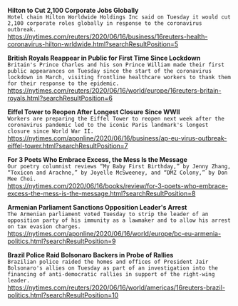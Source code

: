 **Hilton to Cut 2,100 Corporate Jobs Globally**\
`Hotel chain Hilton Worldwide Holdings Inc said on Tuesday it would cut 2,100 corporate roles globally in response to the coronavirus outbreak.`\
https://nytimes.com/reuters/2020/06/16/business/16reuters-health-coronavirus-hilton-wrldwide.html?searchResultPosition=5

**British Royals Reappear in Public for First Time Since Lockdown**\
`Britain's Prince Charles and his son Prince William made their first public appearances on Tuesday since the start of the coronavirus lockdown in March, visiting frontline healthcare workers to thank them for their response to the epidemic.`\
https://nytimes.com/reuters/2020/06/16/world/europe/16reuters-britain-royals.html?searchResultPosition=6

**Eiffel Tower to Reopen After Longest Closure Since WWII**\
`Workers are preparing the Eiffel Tower to reopen next week after the coronavirus pandemic led to the iconic Paris landmark's longest closure since World War II.`\
https://nytimes.com/aponline/2020/06/16/business/ap-eu-virus-outbreak-eiffel-tower.html?searchResultPosition=7

**For 3 Poets Who Embrace Excess, the Mess Is the Message**\
`Our poetry columnist reviews “My Baby First Birthday,” by Jenny Zhang, “Toxicon and Arachne,” by Joyelle McSweeney, and “DMZ Colony,” by Don Mee Choi.`\
https://nytimes.com/2020/06/16/books/review/for-3-poets-who-embrace-excess-the-mess-is-the-message.html?searchResultPosition=8

**Armenian Parliament Sanctions Opposition Leader's Arrest**\
`The Armenian parliament voted Tuesday to strip the leader of an opposition party of his immunity as a lawmaker and to allow his arrest on tax evasion charges.`\
https://nytimes.com/aponline/2020/06/16/world/europe/bc-eu-armenia-politics.html?searchResultPosition=9

**Brazil Police Raid Bolsonaro Backers in Probe of Rallies**\
`Brazilian police raided the homes and offices of President Jair Bolsonaro's allies on Tuesday as part of an investigation into the financing of anti-democratic rallies in support of the right-wing leader. `\
https://nytimes.com/reuters/2020/06/16/world/americas/16reuters-brazil-politics.html?searchResultPosition=10

